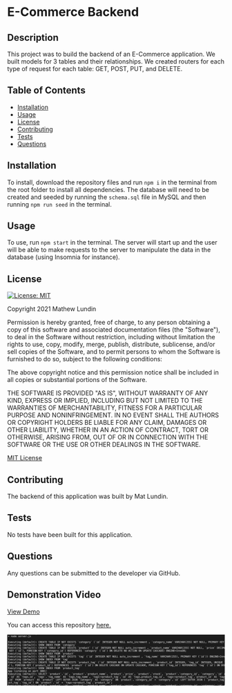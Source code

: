# E-Commerce Backend

## Description
  This project was to build the backend of an E-Commerce application. We built models for 3 tables and their relationships. We created routers for each type of request for each table: GET, POST, PUT, and DELETE.

## Table of Contents
- [Installation](#installation)
- [Usage](#usage)
- [License](#license)
- [Contributing](#contributing)
- [Tests](#tests)
- [Questions](#questions)

## Installation
To install, download the repository files and run ```npm i``` in the terminal from the root folder to install all dependencies. The database will need to be created and seeded by running the ```schema.sql``` file in MySQL and then running ```npm run seed``` in the terminal.

## Usage
To use, run ```npm start``` in the terminal. The server will start up and the user will be able to make requests to the server to manipulate the data in the database (using Insomnia for instance).


## License
  [![License: MIT](https://img.shields.io/badge/License-MIT-yellow.svg)](https://opensource.org/licenses/MIT)

Copyright 2021 Mathew Lundin

Permission is hereby granted, free of charge, to any person obtaining a copy of this software and associated documentation files (the "Software"), to deal in the Software without restriction, including without limitation the rights to use, copy, modify, merge, publish, distribute, sublicense, and/or sell copies of the Software, and to permit persons to whom the Software is furnished to do so, subject to the following conditions:

The above copyright notice and this permission notice shall be included in all copies or substantial portions of the Software.

THE SOFTWARE IS PROVIDED "AS IS", WITHOUT WARRANTY OF ANY KIND, EXPRESS OR IMPLIED, INCLUDING BUT NOT LIMITED TO THE WARRANTIES OF MERCHANTABILITY, FITNESS FOR A PARTICULAR PURPOSE AND NONINFRINGEMENT. IN NO EVENT SHALL THE AUTHORS OR COPYRIGHT HOLDERS BE LIABLE FOR ANY CLAIM, DAMAGES OR OTHER LIABILITY, WHETHER IN AN ACTION OF CONTRACT, TORT OR OTHERWISE, ARISING FROM, OUT OF OR IN CONNECTION WITH THE SOFTWARE OR THE USE OR OTHER DEALINGS IN THE SOFTWARE.

  [MIT License](https://opensource.org/licenses/MIT)
    

## Contributing
The backend of this application was built by Mat Lundin.

## Tests
No tests have been built for this application.

## Questions
Any questions can be submitted to the developer via GitHub.

## Demonstration Video
[View Demo](https://watch.screencastify.com/v/lirPRWJj8gJClQdcgc4N)

You can access this repository [here.](https://github.com/mat-lundin/Homework-13-E-Commerce)

![screenshot](./images/eCommerceScreenshot.png)
